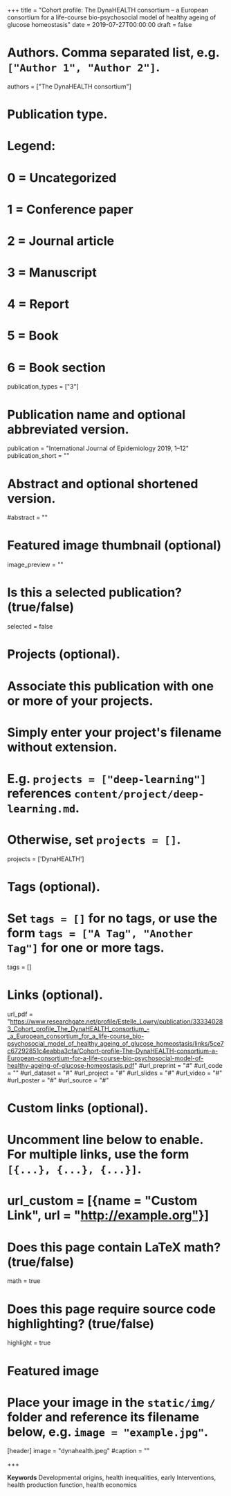+++
title = "Cohort profile: The DynaHEALTH consortium – a European consortium for a life-course bio-psychosocial model of healthy ageing of glucose homeostasis"
date = 2019-07-27T00:00:00
draft = false

# Authors. Comma separated list, e.g. `["Author 1", "Author 2"]`.
authors = ["The DynaHEALTH consortium"]

# Publication type.
# Legend:
# 0 = Uncategorized
# 1 = Conference paper
# 2 = Journal article
# 3 = Manuscript
# 4 = Report
# 5 = Book
# 6 = Book section
publication_types = ["3"]

# Publication name and optional abbreviated version.
publication = "International Journal of Epidemiology 2019, 1–12"
publication_short = ""

# Abstract and optional shortened version.
#abstract = ""

# Featured image thumbnail (optional)
image_preview = ""

# Is this a selected publication? (true/false)
selected = false

# Projects (optional).
#   Associate this publication with one or more of your projects.
#   Simply enter your project's filename without extension.
#   E.g. `projects = ["deep-learning"]` references `content/project/deep-learning.md`.
#   Otherwise, set `projects = []`.
projects = ['DynaHEALTH']

# Tags (optional).
#   Set `tags = []` for no tags, or use the form `tags = ["A Tag", "Another Tag"]` for one or more tags.
tags = []

# Links (optional).
url_pdf = "https://www.researchgate.net/profile/Estelle_Lowry/publication/333340283_Cohort_profile_The_DynaHEALTH_consortium_-_a_European_consortium_for_a_life-course_bio-psychosocial_model_of_healthy_ageing_of_glucose_homeostasis/links/5ce7c67292851c4eabba3cfa/Cohort-profile-The-DynaHEALTH-consortium-a-European-consortium-for-a-life-course-bio-psychosocial-model-of-healthy-ageing-of-glucose-homeostasis.pdf"
#url_preprint = "#"
#url_code = ""
#url_dataset = "#"
#url_project = "#"
#url_slides = "#"
#url_video = "#"
#url_poster = "#"
#url_source = "#"

# Custom links (optional).
#   Uncomment line below to enable. For multiple links, use the form `[{...}, {...}, {...}]`.
# url_custom = [{name = "Custom Link", url = "http://example.org"}]

# Does this page contain LaTeX math? (true/false)
math = true

# Does this page require source code highlighting? (true/false)
highlight = true

# Featured image
# Place your image in the `static/img/` folder and reference its filename below, e.g. `image = "example.jpg"`.
[header]
image = "dynahealth.jpeg"
#caption = ""

+++


**Keywords** Developmental origins, health inequalities, early Interventions, health production function, health economics